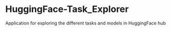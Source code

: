 # HuggingFace-Task_Explorer
Application for exploring the different tasks and models in HuggingFace hub
